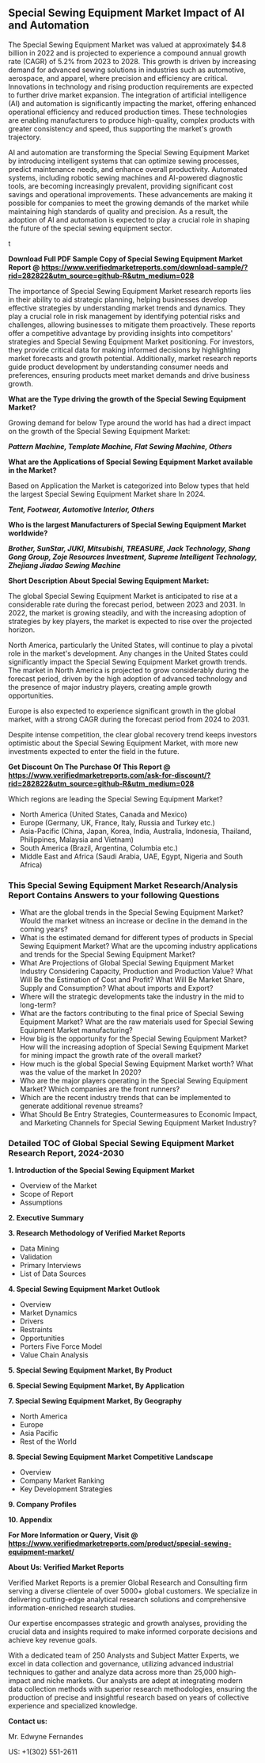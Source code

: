 <h2>Special Sewing Equipment Market Impact of AI and Automation</h2><p>The Special Sewing Equipment Market was valued at approximately $4.8 billion in 2022 and is projected to experience a compound annual growth rate (CAGR) of 5.2% from 2023 to 2028. This growth is driven by increasing demand for advanced sewing solutions in industries such as automotive, aerospace, and apparel, where precision and efficiency are critical. Innovations in technology and rising production requirements are expected to further drive market expansion. The integration of artificial intelligence (AI) and automation is significantly impacting the market, offering enhanced operational efficiency and reduced production times. These technologies are enabling manufacturers to produce high-quality, complex products with greater consistency and speed, thus supporting the market's growth trajectory.</p><p>AI and automation are transforming the Special Sewing Equipment Market by introducing intelligent systems that can optimize sewing processes, predict maintenance needs, and enhance overall productivity. Automated systems, including robotic sewing machines and AI-powered diagnostic tools, are becoming increasingly prevalent, providing significant cost savings and operational improvements. These advancements are making it possible for companies to meet the growing demands of the market while maintaining high standards of quality and precision. As a result, the adoption of AI and automation is expected to play a crucial role in shaping the future of the special sewing equipment sector.</p>t</p><p id="" class=""><strong>Download Full PDF Sample Copy of Special Sewing Equipment Market Report @ <a href="https://www.verifiedmarketreports.com/download-sample/?rid=282822&utm_source=github-R&utm_medium=028" target="_blank">https://www.verifiedmarketreports.com/download-sample/?rid=282822&utm_source=github-R&utm_medium=028</a></strong></p><p>The importance of&nbsp;Special Sewing Equipment Market research reports lies in their ability to aid strategic planning, helping businesses develop effective strategies by understanding market trends and dynamics. They play a crucial role in risk management by identifying potential risks and challenges, allowing businesses to mitigate them proactively. These reports offer a competitive advantage by providing insights into competitors' strategies and Special Sewing Equipment Market positioning. For investors, they provide critical data for making informed decisions by highlighting market forecasts and growth potential. Additionally, market research reports guide product development by understanding consumer needs and preferences, ensuring products meet market demands and drive business growth.</p><p><strong>What are the&nbsp;Type driving the growth of the Special Sewing Equipment Market?</strong></p><p id="" class="">Growing demand for below Type around the world has had a direct impact on the growth of the Special Sewing Equipment Market:</p><em><strong>Pattern Machine, Template Machine, Flat Sewing Machine, Others</strong></em></p><strong>What are the&nbsp;Applications&nbsp;of Special Sewing Equipment Market available in the Market?</strong></p><p id="" class="">Based on Application the Market is categorized into Below types that held the largest Special Sewing Equipment Market share In 2024.</p><em><strong>Tent, Footwear, Automotive Interior, Others</strong></em></p><strong>Who is the largest Manufacturers of Special Sewing Equipment Market worldwide?</strong></p><p><em><strong>Brother, SunStar, JUKI, Mitsubishi, TREASURE, Jack Technology, Shang Gong Group, Zoje Resources Investment, Supreme Intelligent Technology, Zhejiang Jiadao Sewing Machine</strong></em></p><p id="" class=""><strong>Short Description About Special Sewing Equipment Market:</strong></p><p>The global Special Sewing Equipment Market is anticipated to rise at a considerable rate during the forecast period, between 2023 and 2031. In 2022, the market is growing steadily, and with the increasing adoption of strategies by key players, the market is expected to rise over the projected horizon.</p><p>North America, particularly the United States, will continue to play a pivotal role in the market's development. Any changes in the United States could significantly impact the Special Sewing Equipment Market growth trends. The market in North America is projected to grow considerably during the forecast period, driven by the high adoption of advanced technology and the presence of major industry players, creating ample growth opportunities.</p><p>Europe is also expected to experience significant growth in the global market, with a strong CAGR during the forecast period from 2024 to 2031.</p><p>Despite intense competition, the clear global recovery trend keeps investors optimistic about the Special Sewing Equipment Market, with more new investments expected to enter the field in the future.</p><p id="" class=""><strong>Get Discount On The Purchase Of This Report @ <a href="https://www.verifiedmarketreports.com/ask-for-discount/?rid=282822&utm_source=github-R&utm_medium=028" target="_blank">https://www.verifiedmarketreports.com/ask-for-discount/?rid=282822&utm_source=github-R&utm_medium=028</a></strong></p>Which regions are leading the Special Sewing Equipment Market?</p><ul><li>North America (United States, Canada and Mexico)</li><li>Europe (Germany, UK, France, Italy, Russia and Turkey etc.)</li><li>Asia-Pacific (China, Japan, Korea, India, Australia, Indonesia, Thailand, Philippines, Malaysia and Vietnam)</li><li>South America (Brazil, Argentina, Columbia etc.)</li><li>Middle East and Africa (Saudi Arabia, UAE, Egypt, Nigeria and South Africa)</li></ul><h3 id="" class="">This Special Sewing Equipment Market Research/Analysis Report Contains Answers to your following Questions</h3><ul><li>What are the global trends in the Special Sewing Equipment Market? Would the market witness an increase or decline in the demand in the coming years?</li><li>What is the estimated demand for different types of products in Special Sewing Equipment Market? What are the upcoming industry applications and trends for the Special Sewing Equipment Market?</li><li>What Are Projections of Global Special Sewing Equipment Market Industry Considering Capacity, Production and Production Value? What Will Be the Estimation of Cost and Profit? What Will Be Market Share, Supply and Consumption? What about imports and Export?</li><li>Where will the strategic developments take the industry in the mid to long-term?</li><li>What are the factors contributing to the final price of Special Sewing Equipment Market? What are the raw materials used for Special Sewing Equipment Market manufacturing?</li><li>How big is the opportunity for the Special Sewing Equipment Market? How will the increasing adoption of Special Sewing Equipment Market for mining impact the growth rate of the overall market?</li><li>How much is the global Special Sewing Equipment Market worth? What was the value of the market In 2020?</li><li>Who are the major players operating in the Special Sewing Equipment Market? Which companies are the front runners?</li><li>Which are the recent industry trends that can be implemented to generate additional revenue streams?</li><li>What Should Be Entry Strategies, Countermeasures to Economic Impact, and Marketing Channels for Special Sewing Equipment Market Industry?</li></ul><h3 id="" class="">Detailed TOC of Global Special Sewing Equipment Market Research Report, 2024-2030</h3><p id="" class=""><strong>1. Introduction of the Special Sewing Equipment Market</strong></p><ul><li>Overview of the Market</li><li>Scope of Report</li><li>Assumptions</li></ul><p id="" class=""><strong>2. Executive Summary</strong></p><p id="" class=""><strong>3. Research Methodology of Verified Market Reports</strong></p><ul><li>Data Mining</li><li>Validation</li><li>Primary Interviews</li><li>List of Data Sources</li></ul><p id="" class=""><strong>4. Special Sewing Equipment Market Outlook</strong></p><ul><li>Overview</li><li>Market Dynamics</li><li>Drivers</li><li>Restraints</li><li>Opportunities</li><li>Porters Five Force Model</li><li>Value Chain Analysis</li></ul><p id="" class=""><strong>5. Special Sewing Equipment Market, By Product</strong></p><p id="" class=""><strong>6. Special Sewing Equipment Market, By Application</strong></p><p id="" class=""><strong>7. Special Sewing Equipment Market, By Geography</strong></p><ul><li>North America</li><li>Europe</li><li>Asia Pacific</li><li>Rest of the World</li></ul><p id="" class=""><strong>8. Special Sewing Equipment Market Competitive Landscape</strong></p><ul><li>Overview</li><li>Company Market Ranking</li><li>Key Development Strategies</li></ul><p id="" class=""><strong>9. Company Profiles</strong></p><p id="" class=""><strong>10. Appendix</strong></p><p id="" class=""><strong>For More Information or Query, Visit @ <a href="https://www.verifiedmarketreports.com/product/special-sewing-equipment-market/" target="_blank">https://www.verifiedmarketreports.com/product/special-sewing-equipment-market/</a></strong></p><p id="" class=""><strong>About Us: Verified Market Reports</strong></p><p id="" class="">Verified Market Reports is a premier Global Research and Consulting firm serving a diverse clientele of over 5000+ global customers. We specialize in delivering cutting-edge analytical research solutions and comprehensive information-enriched research studies.</p><p id="" class="">Our expertise encompasses strategic and growth analyses, providing the crucial data and insights required to make informed corporate decisions and achieve key revenue goals.</p><p id="" class="">With a dedicated team of 250 Analysts and Subject Matter Experts, we excel in data collection and governance, utilizing advanced industrial techniques to gather and analyze data across more than 25,000 high-impact and niche markets. Our analysts are adept at integrating modern data collection methods with superior research methodologies, ensuring the production of precise and insightful research based on years of collective experience and specialized knowledge.</p><p id="" class=""><strong>Contact us:</strong></p><p id="" class="">Mr. Edwyne Fernandes</p><p id="" class="">US: +1(302) 551-2611</p>